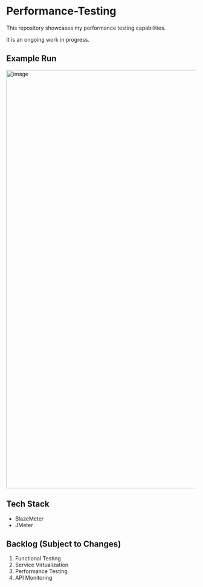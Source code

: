 # Performance-Testing
This repository showcases my performance testing capabilities.

It is an ongoing work in progress.

## Example Run

<img width="1107" alt="image" src="https://github.com/RafidAziz/Performance-Testing/assets/167278169/57b66016-acc5-454b-9285-255f6b5887ed">


## Tech Stack
- BlazeMeter
- JMeter

## Backlog (Subject to Changes)
1. Functional Testing
2. Service Virtualization
3. Performance Testing
4. API Monitoring
